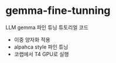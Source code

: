 # gemma-fine-tunning

LLM gemma 파인 튜닝 튜토리얼 코드
- 이중 양자화 적용
- alpahca style 파인 튜닝
- 코랩에서 T4 GPU로 실행
  
